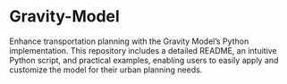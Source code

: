 # Gravity-Model
Enhance transportation planning with the Gravity Model’s Python implementation. This repository includes a detailed README, an intuitive Python script, and practical examples, enabling users to easily apply and customize the model for their urban planning needs.
